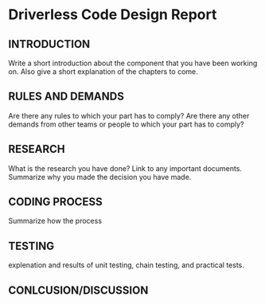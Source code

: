 # Driverless Code Design Report

## INTRODUCTION
Write a short introduction about the component that you have been working on. Also give a short explanation of the chapters to come.


## RULES AND DEMANDS
Are there any rules to which your part has to comply? Are there any other demands from other teams or people to which your part has to comply?

## RESEARCH
What is the research you have done? Link to any important documents. Summarize why you made the decision you have made. 

## CODING PROCESS
Summarize how the process 

## TESTING
explenation and results of unit testing, chain testing, and practical tests. 

## CONLCUSION/DISCUSSION
